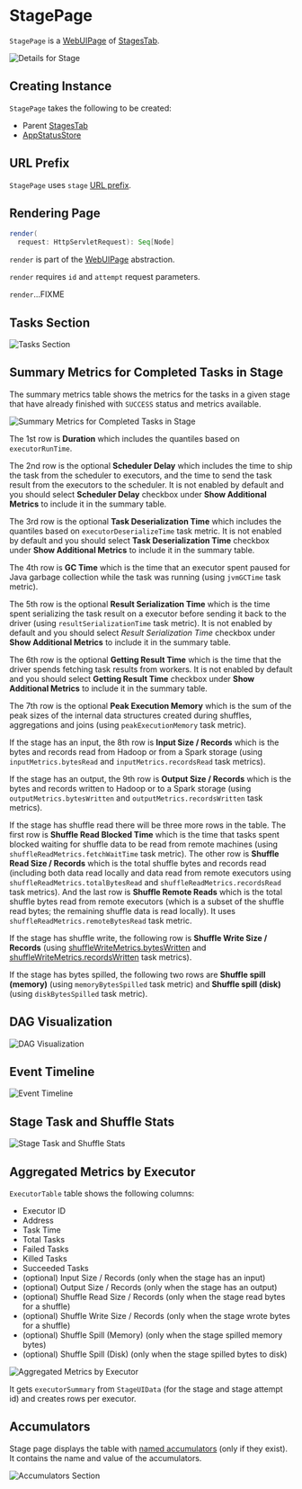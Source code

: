 # StagePage

`StagePage` is a [WebUIPage](WebUIPage.md) of [StagesTab](StagesTab.md).

![Details for Stage](../images/webui/spark-webui-stage-details.png)

## Creating Instance

`StagePage` takes the following to be created:

* <span id="parent"> Parent [StagesTab](StagesTab.md)
* <span id="store"> [AppStatusStore](../core/AppStatusStore.md)

## <span id="prefix"> URL Prefix

`StagePage` uses `stage` [URL prefix](WebUIPage.md#prefix).

## <span id="render"> Rendering Page

```scala
render(
  request: HttpServletRequest): Seq[Node]
```

`render` is part of the [WebUIPage](WebUIPage.md#render) abstraction.

`render` requires `id` and `attempt` request parameters.

`render`...FIXME

## Tasks Section

![Tasks Section](../images/webui/spark-webui-stage-tasks.png)

## Summary Metrics for Completed Tasks in Stage

The summary metrics table shows the metrics for the tasks in a given stage that have already finished with `SUCCESS` status and metrics available.

![Summary Metrics for Completed Tasks in Stage](../images/webui/spark-webui-stage-summary-metrics-tasks.png)

The 1st row is **Duration** which includes the quantiles based on `executorRunTime`.

The 2nd row is the optional **Scheduler Delay** which includes the time to ship the task from the scheduler to executors, and the time to send the task result from the executors to the scheduler. It is not enabled by default and you should select **Scheduler Delay** checkbox under **Show Additional Metrics** to include it in the summary table.

The 3rd row is the optional **Task Deserialization Time** which includes the quantiles based on `executorDeserializeTime` task metric. It is not enabled by default and you should select **Task Deserialization Time** checkbox under **Show Additional Metrics** to include it in the summary table.

The 4th row is **GC Time** which is the time that an executor spent paused for Java garbage collection while the task was running (using `jvmGCTime` task metric).

The 5th row is the optional **Result Serialization Time** which is the time spent serializing the task result on a executor before sending it back to the driver (using `resultSerializationTime` task metric). It is not enabled by default and you should select *Result Serialization Time* checkbox under **Show Additional Metrics** to include it in the summary table.

The 6th row is the optional **Getting Result Time** which is the time that the driver spends fetching task results from workers. It is not enabled by default and you should select **Getting Result Time** checkbox under **Show Additional Metrics** to include it in the summary table.

The 7th row is the optional **Peak Execution Memory** which is the sum of the peak sizes of the internal data structures created during shuffles, aggregations and joins (using `peakExecutionMemory` task metric).

If the stage has an input, the 8th row is **Input Size / Records** which is the bytes and records read from Hadoop or from a Spark storage (using `inputMetrics.bytesRead` and `inputMetrics.recordsRead` task metrics).

If the stage has an output, the 9th row is **Output Size / Records** which is the bytes and records written to Hadoop or to a Spark storage (using `outputMetrics.bytesWritten` and `outputMetrics.recordsWritten` task metrics).

If the stage has shuffle read there will be three more rows in the table. The first row is **Shuffle Read Blocked Time** which is the time that tasks spent blocked waiting for shuffle data to be read from remote machines (using `shuffleReadMetrics.fetchWaitTime` task metric). The other row is **Shuffle Read Size / Records** which is the total shuffle bytes and records read (including both data read locally and data read from remote executors using `shuffleReadMetrics.totalBytesRead` and `shuffleReadMetrics.recordsRead` task metrics). And the last row is **Shuffle Remote Reads** which is the total shuffle bytes read from remote executors (which is a subset of the shuffle read bytes; the remaining shuffle data is read locally). It uses `shuffleReadMetrics.remoteBytesRead` task metric.

If the stage has shuffle write, the following row is **Shuffle Write Size / Records** (using [shuffleWriteMetrics.bytesWritten](../executor/ShuffleWriteMetrics.md#bytesWritten) and [shuffleWriteMetrics.recordsWritten](../executor/ShuffleWriteMetrics.md#recordsWritten) task metrics).

If the stage has bytes spilled, the following two rows are **Shuffle spill (memory)** (using `memoryBytesSpilled` task metric) and **Shuffle spill (disk)** (using `diskBytesSpilled` task metric).

## DAG Visualization

![DAG Visualization](../images/webui/spark-webui-stage-dagvisualization.png)

## Event Timeline

![Event Timeline](../images/webui/spark-webui-stage-eventtimeline.png)

## Stage Task and Shuffle Stats

![Stage Task and Shuffle Stats](../images/webui/spark-webui-stage-header.png)

## Aggregated Metrics by Executor

`ExecutorTable` table shows the following columns:

* Executor ID
* Address
* Task Time
* Total Tasks
* Failed Tasks
* Killed Tasks
* Succeeded Tasks
* (optional) Input Size / Records (only when the stage has an input)
* (optional) Output Size / Records (only when the stage has an output)
* (optional) Shuffle Read Size / Records (only when the stage read bytes for a shuffle)
* (optional) Shuffle Write Size / Records (only when the stage wrote bytes for a shuffle)
* (optional) Shuffle Spill (Memory) (only when the stage spilled memory bytes)
* (optional) Shuffle Spill (Disk) (only when the stage spilled bytes to disk)

![Aggregated Metrics by Executor](../images/webui/spark-webui-stage-aggregated-metrics-by-executor.png)

It gets `executorSummary` from `StageUIData` (for the stage and stage attempt id) and creates rows per executor.

## Accumulators

Stage page displays the table with [named accumulators](../accumulators/index.md#named) (only if they exist). It contains the name and value of the accumulators.

![Accumulators Section](../images/webui/spark-webui-stage-accumulators.png)
